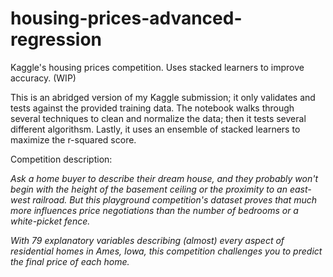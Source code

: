 # housing-prices-advanced-regression
Kaggle's housing prices competition. Uses stacked learners to improve accuracy. (WIP)

This is an abridged version of my Kaggle submission; it only validates and tests against the provided training data. The notebook walks through several techniques to clean and normalize the data; then it tests several different algorithsm. Lastly, it uses an ensemble of stacked learners to maximize the r-squared score.

Competition description:

*Ask a home buyer to describe their dream house, and they probably won't begin with the height of the basement ceiling or the proximity to an east-west railroad. But this playground competition's dataset proves that much more influences price negotiations than the number of bedrooms or a white-picket fence.*

*With 79 explanatory variables describing (almost) every aspect of residential homes in Ames, Iowa, this competition challenges you to predict the final price of each home.*

